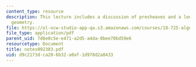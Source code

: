 ```yaml
---
content_type: resource
description: This lecture includes a discussion of presheaves and a look back at algebraic
  geometry.
file: https://ol-ocw-studio-app-qa.s3.amazonaws.com/courses/18-725-algebraic-geometry-fall-2003/d9c2173dca206b32a0af1d978d2a0433_notes092303.pdf
file_type: application/pdf
parent_uid: 7d6e0c5e-e471-a2d5-a4da-0bee70bd59e6
resourcetype: Document
title: notes092303.pdf
uid: d9c2173d-ca20-6b32-a0af-1d978d2a0433
---
```

